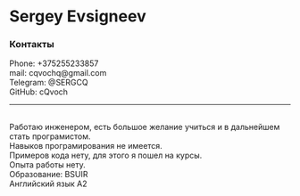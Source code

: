 <h1 id="Sergey Evsigneev">Sergey Evsigneev</h1>
  <h3 id="contact">Контакты</h3>
 <p>Phone: +375255233857
 <br>mail: cqvochq@gmail.com
 <br>Telegram: @SERGCQ
 <br>GitHub: cQvoch
 <hr></hr>

 <br>Работаю инженером, есть большое желание учиться и в дальнейшем стать програмистом.
 <br>Навыков програмирования не имеется.
 <br>Примеров кода нету, для этого я пошел на курсы.
 <br>Опыта работы нету.
 <br> Образование: BSUIR
 <br> Английский язык A2
 </p>
